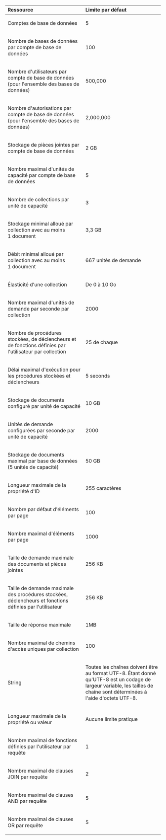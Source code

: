 <table>
<colgroup>
<col width="50%" />
<col width="50%" />
</colgroup>
<thead>
<tr class="header">
<th align="left">Ressource</th>
<th align="left">Limite par défaut</th>
</tr>
</thead>
<tbody>
<tr class="odd">
<td align="left"><p>Comptes de base de données</p></td>
<td align="left"><p>5</p></td>
</tr>
<tr class="even">
<td align="left"><p>Nombre de bases de données par compte de base de données</p></td>
<td align="left"><p>100</p></td>
</tr>
<tr class="odd">
<td align="left"><p>Nombre d'utilisateurs par compte de base de données (pour l'ensemble des bases de données)</p></td>
<td align="left"><p>500,000</p></td>
</tr>
<tr class="even">
<td align="left"><p>Nombre d'autorisations par compte de base de données (pour l'ensemble des bases de données)</p></td>
<td align="left"><p>2,000,000</p></td>
</tr>
<tr class="odd">
<td align="left"><p>Stockage de pièces jointes par compte de base de données</p></td>
<td align="left"><p>2 GB</p></td>
</tr>
<tr class="even">
<td align="left"><p>Nombre maximal d'unités de capacité par compte de base de données</p></td>
<td align="left"><p>5</p></td>
</tr>
<tr class="odd">
<td align="left"><p>Nombre de collections par unité de capacité</p></td>
<td align="left"><p>3</p></td>
</tr>
<tr class="even">
<td align="left"><p>Stockage minimal alloué par collection avec au moins 1 document</p></td>
<td align="left"><p>3,3 GB</p></td>
</tr>
<tr class="odd">
<td align="left"><p>Débit minimal alloué par collection avec au moins 1 document</p></td>
<td align="left"><p>667 unités de demande</p></td>
</tr>
<tr class="even">
<td align="left"><p>Élasticité d'une collection</p></td>
<td align="left"><p>De 0 à 10 Go</p></td>
</tr>
<tr class="odd">
<td align="left"><p>Nombre maximal d'unités de demande par seconde par collection</p></td>
<td align="left"><p>2000</p></td>
</tr>
<tr class="even">
<td align="left"><p>Nombre de procédures stockées, de déclencheurs et de fonctions définies par l'utilisateur par collection</p></td>
<td align="left"><p>25 de chaque</p></td>
</tr>
<tr class="odd">
<td align="left"><p>Délai maximal d'exécution pour les procédures stockées et déclencheurs</p></td>
<td align="left"><p>5 seconds</p></td>
</tr>
<tr class="even">
<td align="left"><p>Stockage de documents configuré par unité de capacité</p></td>
<td align="left"><p>10 GB</p></td>
</tr>
<tr class="odd">
<td align="left"><p>Unités de demande configurées par seconde par unité de capacité</p></td>
<td align="left"><p>2000</p></td>
</tr>
<tr class="even">
<td align="left"><p>Stockage de documents maximal par base de données (5 unités de capacité)</p></td>
<td align="left"><p>50 GB</p></td>
</tr>
<tr class="odd">
<td align="left"><p>Longueur maximale de la propriété d'ID</p></td>
<td align="left"><p>255 caractères</p></td>
</tr>
<tr class="even">
<td align="left"><p>Nombre par défaut d'éléments par page</p></td>
<td align="left"><p>100</p></td>
</tr>
<tr class="odd">
<td align="left"><p>Nombre maximal d'éléments par page</p></td>
<td align="left"><p>1000</p></td>
</tr>
<tr class="even">
<td align="left"><p>Taille de demande maximale des documents et pièces jointes</p></td>
<td align="left"><p>256 KB</p></td>
</tr>
<tr class="odd">
<td align="left"><p>Taille de demande maximale des procédures stockées, déclencheurs et fonctions définies par l'utilisateur</p></td>
<td align="left"><p>256 KB</p></td>
</tr>
<tr class="even">
<td align="left"><p>Taille de réponse maximale</p></td>
<td align="left"><p>1MB</p></td>
</tr>
<tr class="odd">
<td align="left"><p>Nombre maximal de chemins d'accès uniques par collection</p></td>
<td align="left"><p>100</p></td>
</tr>
<tr class="even">
<td align="left"><p>String</p></td>
<td align="left"><p>Toutes les chaînes doivent être au format UTF-8. Étant donné qu'UTF-8 est un codage de largeur variable, les tailles de chaîne sont déterminées à l'aide d'octets UTF-8.</p></td>
</tr>
<tr class="odd">
<td align="left"><p>Longueur maximale de la propriété ou valeur</p></td>
<td align="left"><p>Aucune limite pratique</p></td>
</tr>
<tr class="even">
<td align="left"><p>Nombre maximal de fonctions définies par l'utilisateur par requête</p></td>
<td align="left"><p>1</p></td>
</tr>
<tr class="odd">
<td align="left"><p>Nombre maximal de clauses JOIN par requête</p></td>
<td align="left"><p>2</p></td>
</tr>
<tr class="even">
<td align="left"><p>Nombre maximal de clauses AND par requête</p></td>
<td align="left"><p>5</p></td>
</tr>
<tr class="odd">
<td align="left"><p>Nombre maximal de clauses OR par requête</p></td>
<td align="left"><p>5</p></td>
</tr>
</tbody>
</table>


